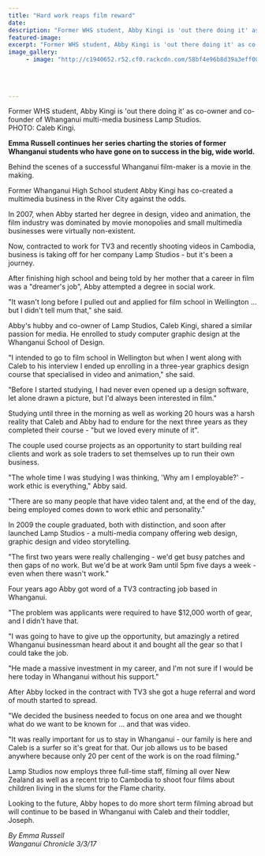 ```yaml
---
title: "Hard work reaps film reward"
date: 
description: "Former WHS student, Abby Kingi is 'out there doing it' as co-owner and co-founder of Whanganui multi-media business Lamp Studios..."
featured-image: 
excerpt: "Former WHS student, Abby Kingi is 'out there doing it' as co-owner and co-founder of Whanganui multi-media business Lamp Studios."
image_gallery:
	 - image: "http://c1940652.r52.cf0.rackcdn.com/58bf4e96b8d39a3eff00403a/img-306143334-0001.jpg"
	
	
	
	
---
```


<p><span>Former WHS student, Abby Kingi is 'out there doing it' as co-owner and co-founder of Whanganui multi-media business Lamp Studios. <br />PHOTO: Caleb Kingi.</span></p>
<p><strong>Emma Russell continues her series charting the stories of former Whanganui students who have gone on to success in the big, wide world.</strong></p>
<p>Behind the scenes of a successful Whanganui film-maker is a movie in the making.</p>
<p>Former Whanganui High School student Abby Kingi has co-created a multimedia business in the River City against the odds.</p>
<p>In 2007, when Abby started her degree in design, video and animation, the film industry was dominated by movie monopolies and small multimedia businesses were virtually non-existent.</p>
<p>Now, contracted to work for TV3 and recently shooting videos in Cambodia, business is taking off for her company Lamp Studios - but it's been a journey.</p>
<p>After finishing high school and being told by her mother that a career in film was a "dreamer's job", Abby attempted a degree in social work.</p>
<p>"It wasn't long before I pulled out and applied for film school in Wellington ... but I didn't tell mum that," she said.</p>
<p>Abby's hubby and co-owner of Lamp Studios, Caleb Kingi, shared a similar passion for media. He enrolled to study computer graphic design at the Whanganui School of Design.</p>
<p>"I intended to go to film school in Wellington but when I went along with Caleb to his interview I ended up enrolling in a three-year graphics design course that specialised in video and animation," she said.</p>
<p>"Before I started studying, I had never even opened up a design software, let alone drawn a picture, but I'd always been interested in film." &nbsp;</p>
<p>Studying until three in the morning as well as working 20 hours was a harsh reality that Caleb and Abby had to endure for the next three years as they completed their course - "but we loved every minute of it".</p>
<p>The couple used course projects as an opportunity to start building real clients and work as sole traders to set themselves up to run their own business.</p>
<p>"The whole time I was studying I was thinking, 'Why am I employable?' - work ethic is everything," Abby said.</p>
<p>"There are so many people that have video talent and, at the end of the day, being employed comes down to work ethic and personality."</p>
<p>In 2009 the couple graduated, both with distinction, and soon after launched Lamp Studios - a multi-media company offering web design, graphic design and video storytelling.</p>
<p>"The first two years were really challenging - we'd get busy patches and then gaps of no work. But we'd be at work 9am until 5pm five days a week - even when there wasn't work."</p>
<p>Four years ago Abby got word of a TV3 contracting job based in Whanganui.</p>
<p>"The problem was applicants were required to have $12,000 worth of gear, and I didn't have that.</p>
<p>"I was going to have to give up the opportunity, but amazingly a retired Whanganui businessman heard about it and bought all the gear so that I could take the job.</p>
<p>"He made a massive investment in my career, and I'm not sure if I would be here today in Whanganui without his support."</p>
<p>After Abby locked in the contract with TV3 she got a huge referral and word of mouth started to spread.</p>
<p>"We decided the business needed to focus on one area and we thought what do we want to be known for ... and that was video.</p>
<p>"It was really important for us to stay in Whanganui - our family is here and Caleb is a surfer so it's great for that. Our job allows us to be based anywhere because only 20 per cent of the work is on the road filming."</p>
<p>Lamp Studios now employs three full-time staff, filming all over New Zealand as well as a recent trip to Cambodia to shoot four films about children living in the slums for the Flame charity.</p>
<p>Looking to the future, Abby hopes to do more short term filming abroad but will continue to be based in Whanganui with Caleb and their toddler, Joseph.</p>
<p class="clear syndicator"><em>By Emma Russell</em><br /><em>Wanganui Chronicle 3/3/17&nbsp;</em></p>

